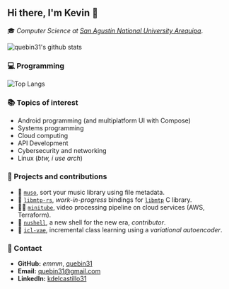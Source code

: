 ## Hi there, I'm Kevin 🐒

🎓 _Computer Science at [San Agustin National University Arequipa](https://www.unsa.edu.pe/en/)_.

![quebin31's github stats](https://github-readme-stats.vercel.app/api?username=quebin31&show_icons=true)

### 💻 Programming 
![Top Langs](https://github-readme-stats.vercel.app/api/top-langs/?username=quebin31&hide=c)

### 📚 Topics of interest
- Android programming (and multiplatform UI with Compose)
- Systems programming
- Cloud computing 
- API Development
- Cybersecurity and networking
- Linux (_btw, i use arch_)

### 🔨 Projects and contributions 
- 🦀 [`muso`](https://github.com/quebin31/muso), sort your music library using file metadata.
- 🦀 [`libmtp-rs`](https://github.com/quebin31/libmtp-rs), _work-in-progress_ bindings for [`libmtp`](https://github.com/libmtp/libmtp) C library.
- 🦀🐍 [`minitube`](https://github.com/quebin31/muso), video processing pipeline on cloud services (AWS, Terraform).
- 🦀 [`nushell`](https://github.com/nushell/nushell), a new shell for the new era, _contributor_.
- 🐍 [`icl-vae`](https://github.com/quebin31/icl-vae), incremental class learning using a _variational autoencoder_.

### 📨 Contact
- **GitHub:** _emmm_, [quebin31](https://github.com/quebin31)
- **Email:** [quebin31@gmail.com](mailto:quebin31@gmail.com)
- **LinkedIn:** [kdelcastillo31](https://www.linkedin.com/in/kdelcastillo31/)



<!--
**quebin31/quebin31** is a ✨ _special_ ✨ repository because its `README.md` (this file) appears on your GitHub profile.

Here are some ideas to get you started:

- 🔭 I’m currently working on ...
- 🌱 I’m currently learning ...
- 👯 I’m looking to collaborate on ...
- 🤔 I’m looking for help with ...
- 💬 Ask me about ...
- 📫 How to reach me: ...
- 😄 Pronouns: ...
- ⚡ Fun fact: ...
-->
